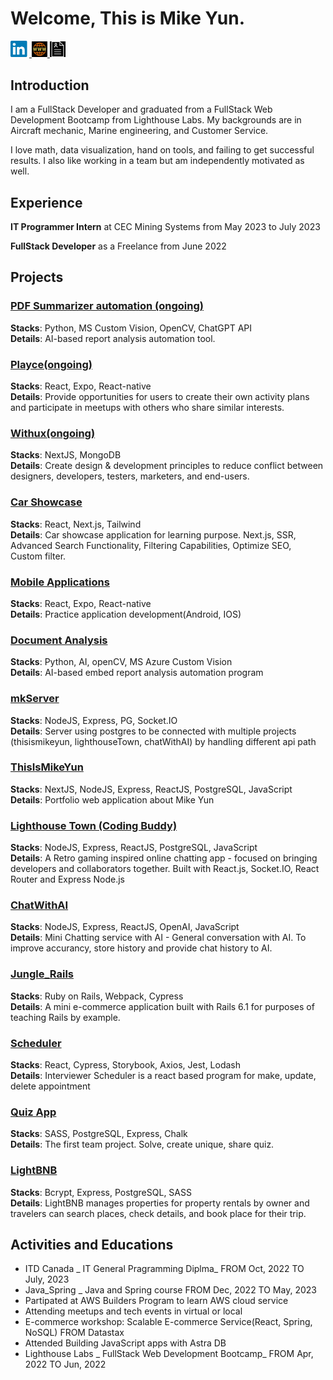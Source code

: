 # Welcome, This is Mike Yun. 

<a href="https://www.linkedin.com/in/mkyun/" > 
<img src="./resources/LinkedIn.png" alt="LinkedIn" width="30px" />
</a>
<a href="https://www.thisismikeyun.com/" > 
<img src="./resources/WWW.png" alt="ThisIsMikeYun"  width="25px" style="filter:invert(100%)"/>
</a>
<a href="https://github.com/mikyYun/Resume/blob/master/RESUME/RESUME_Mike_Yun.pdf" > 
<img src="./resources/resume.png" alt="ThisIsMikeYun"  width="25px" style="filter:invert(100%)"/>
</a>

<!-- <img src="https://github-readme-stats.vercel.app/api?username=mikyyun&show_icons=true&theme=ADD_THEME_HERE" width="800" style="filter:invert(100%)"> -->

## Introduction
I am a FullStack Developer and graduated from a FullStack Web Development Bootcamp from Lighthouse Labs. My backgrounds are in Aircraft mechanic, Marine engineering, and Customer Service.

I love math, data visualization, hand on tools, and failing to get successful results. I also like working in a team but am independently motivated as well.

## Experience

<b>IT Programmer Intern</b> at CEC Mining Systems from May 2023 to July 2023

<b>FullStack Developer</b> as a Freelance from June 2022
## Projects

### <a href="javascript:void()" >  <b>PDF Summarizer automation (ongoing)</b> </a><br />
<b>Stacks</b>: Python, MS Custom Vision, OpenCV, ChatGPT API<br />
<b>Details</b>: AI-based report analysis automation tool.  

### <a href="javascript:void()" >  <b>Playce(ongoing)</b> </a><br />
<b>Stacks</b>: React, Expo, React-native <br />
<b>Details</b>: Provide opportunities for users to create their own activity plans and participate in meetups with others who share similar interests.  

### <a href="javascript:void()" >  <b>Withux(ongoing)</b> </a><br />
<b>Stacks</b>: NextJS, MongoDB <br />
<b>Details</b>: Create design & development principles to reduce conflict between designers, developers, testers, marketers, and end-users.

### <a href="https://nextjs-car-showcase-3frcd45xg-mikyyun.vercel.app/" >  <b>Car Showcase</b> </a><br />
<b>Stacks</b>: React, Next.js, Tailwind <br />
<b>Details</b>: Car showcase application for learning purpose. Next.js, SSR, Advanced Search Functionality, Filtering Capabilities, Optimize SEO, Custom filter.

### <a href="https://github.com/mikyYun/apps" >  <b>Mobile Applications</b> </a><br />
<b>Stacks</b>: React, Expo, React-native <br />
<b>Details</b>: Practice application development(Android, IOS) 


### <a href="javascript:void()" >  <b>Document Analysis</b> </a><br />
<b>Stacks</b>: Python, AI, openCV, MS Azure Custom Vision <br />
<b>Details</b>: AI-based embed report analysis automation program


### <a href="javascript:void()"><b> mkServer </b></a>
<b>Stacks</b>: NodeJS, Express, PG, Socket.IO<br/>
<b>Details</b>: Server using postgres to be connected with multiple projects (thisismikeyun, lighthouseTown, chatWithAI) by handling different api path

### <a href="https://www.thisismikeyun.com/" >  <b>ThisIsMikeYun</b> </a><br />
<b>Stacks</b>: NextJS, NodeJS, Express, ReactJS, PostgreSQL, JavaScript <br />
<b>Details</b>: Portfolio web application about Mike Yun



### <a href="https://main--lighthouse-town.netlify.app/" >  <b>Lighthouse Town (Coding Buddy)</b> </a><br />
<b>Stacks</b>: NodeJS, Express, ReactJS, PostgreSQL, JavaScript <br />
<b>Details</b>: A Retro gaming inspired online chatting app - focused on bringing developers and collaborators together.
Built with React.js, Socket.IO, React Router and Express Node.js

### <a href="https://chatwithai.netlify.app/" > <b>ChatWithAI</b></a><br />
<b>Stacks</b>: NodeJS, Express, ReactJS, OpenAI, JavaScript <br />
<b>Details</b>: Mini Chatting service with AI - General conversation with AI. To improve accurancy, store history and provide chat history to AI.

### <a href="https://github.com/mikyYun/jungle_rails" > <b>Jungle_Rails</b></a><br />
<b>Stacks</b>: Ruby on Rails, Webpack, Cypress <br />
<b>Details</b>: A mini e-commerce application built with Rails 6.1 for purposes of teaching Rails by example.

### <a href="https://github.com/mikyYun/scheduler" > <b>Scheduler</b></a><br />
<b>Stacks</b>: React, Cypress, Storybook, Axios, Jest, Lodash  <br />
<b>Details</b>: Interviewer Scheduler is a react based program for make, update, delete appointment

### <a href="https://github.com/mikyYun/QuizApp" > <b>Quiz App</b></a><br />
<b>Stacks</b>: SASS, PostgreSQL, Express, Chalk  <br />
<b>Details</b>: The first team project. Solve, create unique, share quiz.

### <a href="https://github.com/mikyYun/QuizApp" > <b>LightBNB</b></a><br />
<b>Stacks</b>: Bcrypt, Express, PostgreSQL, SASS  <br />
<b>Details</b>: LightBNB manages properties for property rentals by owner and travelers can search places, check details, and book place for their trip.
## Activities and Educations
* ITD Canada _ IT General Pragramming Diplma_ FROM Oct, 2022 TO July, 2023
* Java_Spring _ Java and Spring course FROM Dec, 2022 TO May, 2023
* Partipated at AWS Builders Program to learn AWS cloud service
* Attending meetups and tech events in virtual or local
* E-commerce workshop: Scalable E-commerce Service(React, Spring, NoSQL) FROM Datastax
* Attended Building JavaScript apps with Astra DB  
* Lighthouse Labs _ FullStack Web Development Bootcamp_ FROM Apr, 2022 TO Jun, 2022
